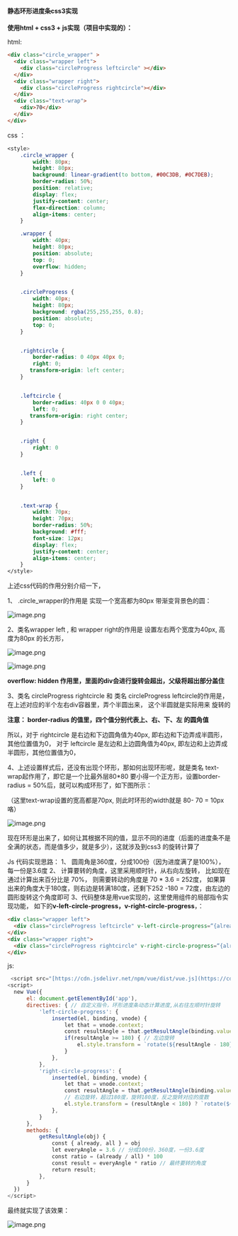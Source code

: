 #### 静态环形进度条css3实现

**使用html + css3 + js实现（项目中实现的）：**

html:
```html
<div class="circle_wrapper" >
  <div class="wrapper left">
    <div class="circleProgress leftcircle" ></div>
  </div>
  <div class="wrapper right">
    <div class="circleProgress rightcircle"></div>
  </div>
  <div class="text-wrap">
    <div>70</div>
  </div>
</div>
```
css ：
```css
<style>
    .circle_wrapper {
        width: 80px;
        height: 80px;
        background: linear-gradient(to bottom, #00C3DB, #0C7DEB);
        border-radius: 50%;
        position: relative;
        display: flex;
        justify-content: center;
        flex-direction: column;
        align-items: center;
    }

    .wrapper {
        width: 40px;
        height: 80px;
        position: absolute;
        top: 0;
        overflow: hidden;
    }


    .circleProgress {
        width: 40px;
        height: 80px;
        background: rgba(255,255,255, 0.8);
        position: absolute;
        top: 0;
    }


    .rightcircle {
        border-radius: 0 40px 40px 0;
        right: 0;
       transform-origin: left center;
    }


    .leftcircle {
        border-radius: 40px 0 0 40px;
        left: 0;
       transform-origin: right center;
    }


    .right {
        right: 0
    }


    .left {
        left: 0
    }


    .text-wrap {
        width: 70px;
        height: 70px;
        border-radius: 50%;
        background: #fff;
        font-size: 12px;
        display: flex;
        justify-content: center;
        align-items: center;
    }
</style>
```

上述css代码的作用分别介绍一下，

1、 .circle_wrapper的作用是 实现一个宽高都为80px 带渐变背景色的圆：

![image.png](https://upload-images.jianshu.io/upload_images/1273659-0a4e9507ad872bc3.png?imageMogr2/auto-orient/strip%7CimageView2/2/w/1240)

2、类名wrapper left , 和 wrapper right的作用是 设置左右两个宽度为40px, 高度为80px 的长方形，

![image.png](https://upload-images.jianshu.io/upload_images/1273659-4913fdc9a6cf0c3e.png?imageMogr2/auto-orient/strip%7CimageView2/2/w/1240) 

![image.png](https://upload-images.jianshu.io/upload_images/1273659-5640ad240a381328.png?imageMogr2/auto-orient/strip%7CimageView2/2/w/1240)

**overflow: hidden 作用里，里面的div会进行旋转会超出，父级将超出部分盖住**

3、类名 circleProgress rightcircle  和 类名 circleProgress leftcircle的作用是，在上述对应的半个左右div容器里，弄个半圆出来， 这个半圆就是实际用来 旋转的

**注意： border-radius 的值里，四个值分别代表上、右、下、左 的圆角值**

所以，对于 rightcircle 是右边和下边圆角值为40px, 即右边和下边弄成半圆形，其他位置值为0， 
对于 leftcircle 是左边和上边圆角值为40px, 即左边和上边弄成半圆形，其他位置值为0，


4、上述设置样式后，还没有出现个环形，那如何出现环形呢，就是类名 text-wrap起作用了，即它是一个比最外层80*80 要小得一个正方形，设置border-radius = 50%后，就可以构成环形了，如下图所示：

（这里text-wrap设置的宽高都是70px, 则此时环形的width就是 80- 70 = 10px咯）

![image.png](https://upload-images.jianshu.io/upload_images/1273659-80898727502a6a80.png?imageMogr2/auto-orient/strip%7CimageView2/2/w/1240)

现在环形是出来了，如何让其根据不同的值，显示不同的进度（后面的进度条不是全满的状态，而是值多少，就是多少），这就涉及到css3 的旋转计算了

Js  代码实现思路：
  1、 圆周角是360度，分成100份（因为进度满了是100%），每一份是3.6度
  2、 计算要转的角度，这里采用顺时针，从右向左旋转，
     比如现在 通过计算出来百分比是 70%， 则需要转动的角度是 70 * 3.6 = 252度， 
    如果算出来的角度大于180度，则右边是转满180度，还剩下252 -180 = 72度，由左边的圆形旋转这个角度即可
3、代码整体是用vue实现的，这里使用组件的局部指令实现功能， 如下的**v-left-circle-progress，v-right-circle-progress**，：

```html
<div class="wrapper left">
  <div class="circleProgress leftcircle" v-left-circle-progress=“{already: 70, all: 100}"></div>
</div>
<div class="wrapper right">
  <div class="circleProgress rightcircle" v-right-circle-progress=“{already: 70, all: 100}"></div>
</div>
```

js:
```js
 <script src="[https://cdn.jsdelivr.net/npm/vue/dist/vue.js](https://cdn.jsdelivr.net/npm/vue/dist/vue.js)"></script>
<script>
  new Vue({
      el: document.getElementById('app'),
      directives: { // 自定义指令，环形进度条动态计算进度,从右往左顺时针旋转
          'left-circle-progress': {
              inserted(el, binding, vnode) {
                  let that = vnode.context;
                  const resultAngle = that.getResultAngle(binding.value);
                  if(resultAngle >= 180) { // 左边旋转
                      el.style.transform = `rotate(${resultAngle - 180}deg)`
                  }
              },
          },
          'right-circle-progress': {
              inserted(el, binding, vnode) {
                  let that = vnode.context;
                  const resultAngle = that.getResultAngle(binding.value);
                  // 右边旋转，超过180度，旋转180度，反之旋转对应的度数
                  el.style.transform = (resultAngle < 180) ? `rotate(${resultAngle}deg)` : `rotate(180deg)`;
              },
          }
      },
      methods: {
          getResultAngle(obj) {
              const { already, all } = obj
              let everyAngle = 3.6 // 分成100份，360度，一份3.6度
              const ratio = (already / all) * 100
              const result = everyAngle * ratio // 最终要转的角度
              return result;
          },
      }
  })
</script>
```
最终就实现了该效果：

![image.png](https://upload-images.jianshu.io/upload_images/1273659-df73bb2e81959c20.png?imageMogr2/auto-orient/strip%7CimageView2/2/w/1240)
